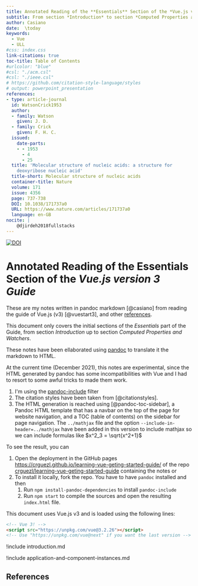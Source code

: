 ```yaml
---
title: Annotated Reading of the **Essentials** Section of the *Vue.js version 3 Guide*
subtitle: From section *Introduction* to section *Computed Properties and Watchers* 
author: Casiano
date:  \today
keywords: 
  - Vue
  - ULL
#css: index.css
link-citations: true
toc-title: Table of Contents
#urlcolor: "blue"
#csl: "./acm.csl"
#csl: "./ieee.csl"
# https://github.com/citation-style-language/styles
# output: powerpoint_presentation
references:
- type: article-journal
  id: WatsonCrick1953
  author:
  - family: Watson
    given: J. D.
  - family: Crick
    given: F. H. C.
  issued:
    date-parts:
    - - 1953
      - 4
      - 25
  title: 'Molecular structure of nucleic acids: a structure for
    deoxyribose nucleic acid'
  title-short: Molecular structure of nucleic acids
  container-title: Nature
  volume: 171
  issue: 4356
  page: 737-738
  DOI: 10.1038/171737a0
  URL: https://www.nature.com/articles/171737a0
  language: en-GB
nocite: |
    @djirdeh2018fullstacks
--- 
```


[![DOI](https://zenodo.org/badge/431864730.svg)](https://zenodo.org/badge/latestdoi/431864730)

<!-- 
development version, includes helpful console warnings 
<script src="https://cdn.jsdelivr.net/npm/vue@2/dist/vue.js"></script>
-->

<!-- Vue 3! -->
<script src="https://unpkg.com/vue@3.2.26"></script>
<!-- https://unpkg.com/vue@next -->

# Annotated Reading of the **Essentials** Section of the *Vue.js version 3 Guide*

<!--
https://stackoverflow.com/questions/48429998/data-prefix-is-added-to-custom-attributes-how-to-prevent-this
-->


These are my notes written in pandoc markdown [@casiano] from reading the guide of Vue.js (v3) [@vuestart3],   and other [references](#references).

This document only covers
the initial sections of the *Essentials* part of the Guide, from section *Introduction* up to section *Computed Properties and Watchers*.  

These notes have been ellaborated using [pandoc](https://pandpc.org) to translate it the markdown to HTML.

At the current time (December 2021), this notes are experimental, since the HTML generated by pandoc has some incompatibilities with Vue and I had to resort to some awful tricks to made them work.


1. I'm using the [pandoc-include](https://github.com/DCsunset/pandoc-include) filter
2. The citation styles have been taken from [@citationstyles].
3. The HTML generation is reached using [@pandoc-toc-sidebar],
   a Pandoc HTML template that  has a navbar on the top of the page for website navigation, and a TOC (table of contents) on the sidebar for page navigation. The `../mathjax` file and the option `--include-in-header=../mathjax` have been added  in this version to include mathjax so we can include  formulas like  $x^2_3 = \sqrt{x^2+1}$


To see the result, you can 

1. Open the deployment in the  GitHub pages <https://crguezl.github.io/learning-vue-geting-started-guide/> of the repo [crguezl/learning-vue-geting-started-guide](https://github.com/crguezl/learning-vue-geting-started-guide) containing the notes or
2. To install it locally, fork the repo. You have to have `pandoc` installed and  then
   1. Run `npm install-pandoc-dependencies` to install `pandoc-include` 
   2. Run `npm start` to compile the sources and open the resulting `index.html` file. 

This document uses Vue.js v3 and is loaded using the following lines:

```html
<!-- Vue 3! -->
<script src="https://unpkg.com/vue@3.2.26"></script>
<!-- Use "https://unpkg.com/vue@next" if you want the last version -->
```

!include introduction.md

!include application-and-component-instances.md

## References
